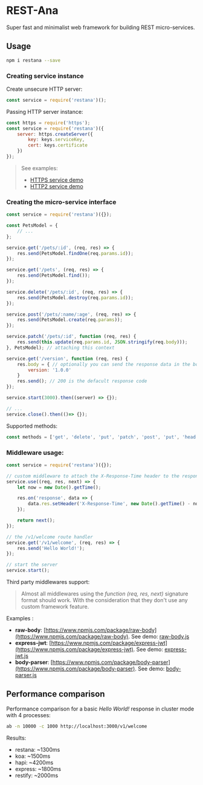 # REST-Ana
Super fast and minimalist web framework for building REST micro-services.

## Usage
```bash
npm i restana --save
```
### Creating service instance
Create unsecure HTTP server:
```js
const service = require('restana')();
```
Passing HTTP server instance:
```js
const https = require('https');
const service = require('restana')({
    server: https.createServer({
        key: keys.serviceKey,
        cert: keys.certificate
    })
});
```
> See examples:
> * [HTTPS service demo](demos/https-service.js)
> * [HTTP2 service demo](demos/http2-service.js)

### Creating the micro-service interface
```js
const service = require('restana')({});

const PetsModel = {
    // ... 
};

service.get('/pets/:id', (req, res) => {
    res.send(PetsModel.findOne(req.params.id));
});

service.get('/pets', (req, res) => {
    res.send(PetsModel.find());
});

service.delete('/pets/:id', (req, res) => {
    res.send(PetsModel.destroy(req.params.id));
});

service.post('/pets/:name/:age', (req, res) => {
    res.send(PetsModel.create(req.params));
});

service.patch('/pets/:id', function (req, res) {
    res.send(this.update(req.params.id, JSON.stringify(req.body)));
}, PetsModel); // attaching this context

service.get('/version', function (req, res) {
    res.body = { // optionally you can send the response data in the body property
        version: '1.0.0'
    }
    res.send(); // 200 is the defacult response code
});

service.start(3000).then((server) => {});

// ... 
service.close().then(()=> {});
```
Supported methods:
```js
const methods = ['get', 'delete', 'put', 'patch', 'post', 'put', 'head', 'options'];
```
### Middleware usage:
```js
const service = require('restana')({});

// custom middleware to attach the X-Response-Time header to the response
service.use((req, res, next) => {
    let now = new Date().getTime();

    res.on('response', data => {
        data.res.setHeader('X-Response-Time', new Date().getTime() - now);
    });

    return next();
});

// the /v1/welcome route handler
service.get('/v1/welcome', (req, res) => {
    res.send('Hello World!');
});

// start the server
service.start();
```
Third party middlewares support:
> Almost all middlewares using the *function (req, res, next)* signature format should work. With the consideration that they don't use any custom framework feature.

Examples :
* **raw-body**: [https://www.npmjs.com/package/raw-body](https://www.npmjs.com/package/raw-body). See demo: [raw-body.js](demos/raw-body.js)
* **express-jwt**: [https://www.npmjs.com/package/express-jwt](https://www.npmjs.com/package/express-jwt). See demo: [express-jwt.js](demos/express-jwt.js)
* **body-parser**: [https://www.npmjs.com/package/body-parser](https://www.npmjs.com/package/body-parser). See demo: [body-parser.js](demos/body-parser.js)

## Performance comparison
Performance comparison for a basic *Hello World!* response in cluster mode with 4 processes:
```bash
ab -n 10000 -c 1000 http://localhost:3000/v1/welcome
```
Results: 
* restana: ~1300ms
* koa: ~1500ms
* hapi: ~4200ms
* express: ~1800ms
* restify: ~2000ms